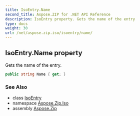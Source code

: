 ```yaml
---
title: IsoEntry.Name
second_title: Aspose.ZIP for .NET API Reference
description: IsoEntry property. Gets the name of the entry
type: docs
weight: 30
url: /net/aspose.zip.iso/isoentry/name/
---
```

## IsoEntry.Name property

Gets the name of the entry.

```csharp
public string Name { get; }
```

### See Also

* class [IsoEntry](../)
* namespace [Aspose.Zip.Iso](../../isoentry/)
* assembly [Aspose.Zip](../../../)


